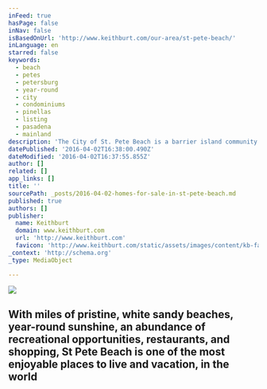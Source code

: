 ```yaml
---
inFeed: true
hasPage: false
inNav: false
isBasedOnUrl: 'http://www.keithburt.com/our-area/st-pete-beach/'
inLanguage: en
starred: false
keywords:
  - beach
  - petes
  - petersburg
  - year-round
  - city
  - condominiums
  - pinellas
  - listing
  - pasadena
  - mainland
description: 'The City of St. Pete Beach is a barrier island community located just off the Pinellas County mainland of Saint Petersburg, just south of Treasure Island, and 20 miles from Clearwater Beach. '
datePublished: '2016-04-02T16:38:00.490Z'
dateModified: '2016-04-02T16:37:55.855Z'
author: []
related: []
app_links: []
title: ''
sourcePath: _posts/2016-04-02-homes-for-sale-in-st-pete-beach.md
published: true
authors: []
publisher:
  name: Keithburt
  domain: www.keithburt.com
  url: 'http://www.keithburt.com'
  favicon: 'http://www.keithburt.com/static/assets/images/content/kb-favicon.png'
_context: 'http://schema.org'
_type: MediaObject

---
```

![](https://the-grid-user-content.s3-us-west-2.amazonaws.com/6c561cea-a267-40bf-8c9a-086e6b5b1ac7.jpg)

## With miles of pristine, white sandy beaches, year-round sunshine, an abundance of recreational opportunities, restaurants, and shopping, St Pete Beach is one of the most enjoyable places to live and vacation, in the world